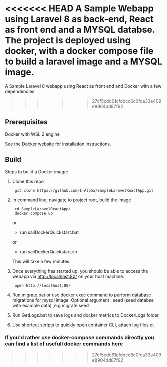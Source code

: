 <<<<<<< HEAD
A Sample Webapp using Laravel 8 as back-end, React as front end and a MYSQL databse. The project is deployed using  docker, with a docker compose file to build a laravel image and a MYSQL image. 
=======
A Sample Laravel 8 webapp using React as front end and Docker with a few dependencies 
>>>>>>> 27cf5cdd61cfddcc6c0fda33e409e8904dd87f92

Prerequisites
-----

Docker with WSL 2 engine

See the [Docker website](http://www.docker.io/gettingstarted/#h_installation) for installation instructions.

Build
-----

Steps to build a Docker image:

1. Clone this repo

        git clone https://github.com/I-Alpha/SampleLaravelReactApp.git

2. In command line, navigate to project root, build the image

        cd SampleLaravelReactApp/
        docker compose up 

      or 

      * run  sailDockerQuickstart.bat
      
      or
      
      * run  sailDockerQuickstart.sh
       
    This will take a few minutes.

3. Once everything has started up, you should be able to access the webapp via [http://localhost:80/](http://localhost:80/) on your host machine.

        open http://localhost:80/

4. Run migrate.bat or use docker exec command to perform database migrations for mysql image. 
        Optional argument : seed  (seed databse with example data) ,e.g migrate seed  

5. Run GetLogs.bat to save logs and docker metrics to DockerLogs folder.  

6. Use shortcut scripts to quickly open container CLI, attach log files et
  
### If you'd rather use docker-compose commands directly you can find a list of usefull docker commands [here](https://gist.github.com/garystafford/f0bd5f696399d4d7df0f)
>>>>>>> 27cf5cdd61cfddcc6c0fda33e409e8904dd87f92
